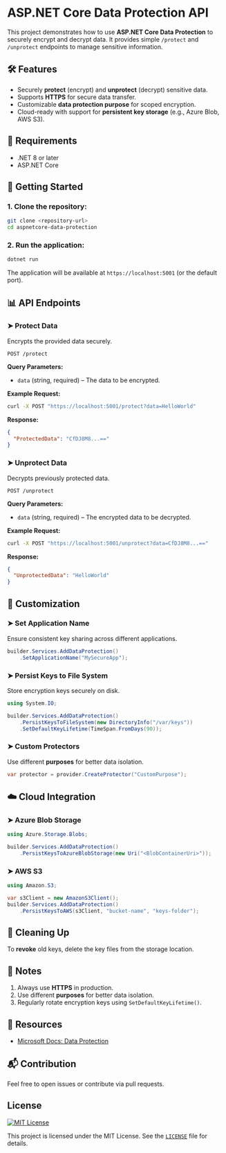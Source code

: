 # ASP.NET Core Data Protection API

This project demonstrates how to use **ASP.NET Core Data Protection** to securely encrypt and decrypt data. It provides simple `/protect` and `/unprotect` endpoints to manage sensitive information.

## 🛠️ Features

- Securely **protect** (encrypt) and **unprotect** (decrypt) sensitive data.
- Supports **HTTPS** for secure data transfer.
- Customizable **data protection purpose** for scoped encryption.
- Cloud-ready with support for **persistent key storage** (e.g., Azure Blob, AWS S3).

## 📌 Requirements

- .NET 8 or later
- ASP.NET Core

## 🚀 Getting Started

### 1. Clone the repository:
```bash
git clone <repository-url>
cd aspnetcore-data-protection
```

### 2. Run the application:

```bash
dotnet run
```

The application will be available at `https://localhost:5001` (or the default port).

## 📊 API Endpoints

### ➤ **Protect Data**

Encrypts the provided data securely.

```http
POST /protect
```

**Query Parameters:**
- `data` (string, required) – The data to be encrypted.

**Example Request:**
```bash
curl -X POST "https://localhost:5001/protect?data=HelloWorld"
```

**Response:**
```json
{
  "ProtectedData": "CfDJ8M8...=="
}
```

### ➤ **Unprotect Data**

Decrypts previously protected data.

```http
POST /unprotect
```

**Query Parameters:**
- `data` (string, required) – The encrypted data to be decrypted.

**Example Request:**
```bash
curl -X POST "https://localhost:5001/unprotect?data=CfDJ8M8...=="
```

**Response:**
```json
{
  "UnprotectedData": "HelloWorld"
}
```

## 🔧 Customization

### ➤ Set Application Name
Ensure consistent key sharing across different applications.

```csharp
builder.Services.AddDataProtection()
    .SetApplicationName("MySecureApp");
```

### ➤ Persist Keys to File System
Store encryption keys securely on disk.

```csharp
using System.IO;

builder.Services.AddDataProtection()
    .PersistKeysToFileSystem(new DirectoryInfo("/var/keys"))
    .SetDefaultKeyLifetime(TimeSpan.FromDays(90));
```

### ➤ Custom Protectors
Use different **purposes** for better data isolation.

```csharp
var protector = provider.CreateProtector("CustomPurpose");
```

## ☁️ Cloud Integration

### ➤ Azure Blob Storage

```csharp
using Azure.Storage.Blobs;

builder.Services.AddDataProtection()
    .PersistKeysToAzureBlobStorage(new Uri("<BlobContainerUri>"));
```

### ➤ AWS S3

```csharp
using Amazon.S3;

var s3Client = new AmazonS3Client();
builder.Services.AddDataProtection()
    .PersistKeysToAWS(s3Client, "bucket-name", "keys-folder");
```

## 🧹 Cleaning Up
To **revoke** old keys, delete the key files from the storage location.

## 📝 Notes
1. Always use **HTTPS** in production.
2. Use different **purposes** for better data isolation.
3. Regularly rotate encryption keys using `SetDefaultKeyLifetime()`.

## 📖 Resources
- [Microsoft Docs: Data Protection](https://learn.microsoft.com/en-us/aspnet/core/security/data-protection/)

## 📬 Contribution
Feel free to open issues or contribute via pull requests.

## License
[![MIT License](https://img.shields.io/badge/license-MIT-blue.svg)](LICENSE)

This project is licensed under the MIT License. See the [`LICENSE`](LICENSE) file for details.